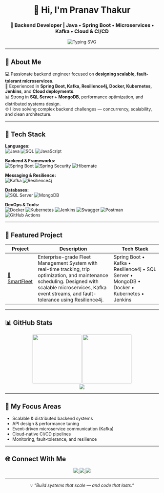 <!-- PROFILE README.md -->

<div align="center">

# 👋 Hi, I'm Pranav Thakur  
### 🚀 Backend Developer | Java • Spring Boot • Microservices • Kafka • Cloud & CI/CD  

<img src="https://readme-typing-svg.demolab.com?font=Fira+Code&size=24&pause=1000&color=00CFFF&center=true&vCenter=true&width=600&lines=Backend+Engineer;Java+%7C+Spring+Boot+%7C+Microservices;Kafka+%7C+Docker+%7C+Kubernetes;Building+Scalable+Distributed+Systems" alt="Typing SVG" />

</div>

---

## 🧠 About Me

💻 Passionate backend engineer focused on **designing scalable, fault-tolerant microservices**.  
🧩 Experienced in **Spring Boot, Kafka, Resilience4j, Docker, Kubernetes, Jenkins**, and **Cloud deployments**.  
📊 Strong in **SQL Server + MongoDB**, performance optimization, and distributed systems design.  
⚙️ I love solving complex backend challenges — concurrency, scalability, and clean architecture.

---

## 🧰 Tech Stack

**Languages:**  
![Java](https://img.shields.io/badge/Java-ED8B00?style=for-the-badge&logo=openjdk&logoColor=white)
![SQL](https://img.shields.io/badge/SQL-4479A1?style=for-the-badge&logo=databricks&logoColor=white)
![JavaScript](https://img.shields.io/badge/JavaScript-F7DF1E?style=for-the-badge&logo=javascript&logoColor=black)

**Backend & Frameworks:**  
![Spring Boot](https://img.shields.io/badge/Spring_Boot-6DB33F?style=for-the-badge&logo=springboot&logoColor=white)
![Spring Security](https://img.shields.io/badge/Spring_Security-6DB33F?style=for-the-badge&logo=springsecurity&logoColor=white)
![Hibernate](https://img.shields.io/badge/Hibernate-59666C?style=for-the-badge&logo=hibernate&logoColor=white)

**Messaging & Resilience:**  
![Kafka](https://img.shields.io/badge/Apache_Kafka-231F20?style=for-the-badge&logo=apachekafka&logoColor=white)
![Resilience4j](https://img.shields.io/badge/Resilience4j-2C3E50?style=for-the-badge)

**Databases:**  
![SQL Server](https://img.shields.io/badge/SQL%20Server-CC2927?style=for-the-badge&logo=microsoftsqlserver&logoColor=white)
![MongoDB](https://img.shields.io/badge/MongoDB-47A248?style=for-the-badge&logo=mongodb&logoColor=white)

**DevOps & Tools:**  
![Docker](https://img.shields.io/badge/Docker-2496ED?style=for-the-badge&logo=docker&logoColor=white)
![Kubernetes](https://img.shields.io/badge/Kubernetes-326ce5.svg?style=for-the-badge&logo=kubernetes&logoColor=white)
![Jenkins](https://img.shields.io/badge/Jenkins-D24939?style=for-the-badge&logo=jenkins&logoColor=white)
![Swagger](https://img.shields.io/badge/Swagger-85EA2D?style=for-the-badge&logo=swagger&logoColor=black)
![Postman](https://img.shields.io/badge/Postman-FF6C37?style=for-the-badge&logo=postman&logoColor=white)
![GitHub Actions](https://img.shields.io/badge/GitHub%20Actions-2088FF?style=for-the-badge&logo=githubactions&logoColor=white)

---

## 🚀 Featured Project

| Project | Description | Tech Stack |
|----------|--------------|------------|
| [🛞 SmartFleet](https://github.com/jagleet/smartfleet) | Enterprise-grade Fleet Management System with real-time tracking, trip optimization, and maintenance scheduling. Designed with scalable microservices, Kafka event streams, and fault-tolerance using Resilience4j. | Spring Boot • Kafka • Resilience4j • SQL Server • MongoDB • Docker • Kubernetes • Jenkins |

---

## 📊 GitHub Stats

<div align="center">
  <img src="https://github-readme-stats.vercel.app/api?username=jagleet&show_icons=true&theme=tokyonight&hide_border=true" height="160px" />
  <img src="https://github-readme-streak-stats.herokuapp.com/?user=jagleet&theme=tokyonight&hide_border=true" height="160px" />
</div>

<div align="center">
  <img src="https://github-readme-activity-graph.vercel.app/graph?username=jagleet&bg_color=0d1117&color=00CFFF&line=00CFFF&point=FFFFFF&area=true&hide_border=true" />
</div>

---

## 🧩 My Focus Areas
- Scalable & distributed backend systems  
- API design & performance tuning  
- Event-driven microservice communication (Kafka)  
- Cloud-native CI/CD pipelines  
- Monitoring, fault-tolerance, and resilience  

---

## 🌐 Connect With Me

<p align="center">
  <a href="https://www.linkedin.com/in/thakur-pranav/" target="_blank">
    <img src="https://img.shields.io/badge/LinkedIn-0077b5?style=for-the-badge&logo=linkedin&logoColor=white" />
  </a>
  <a href="mailto:pranavt12947270@gmail.com">
    <img src="https://img.shields.io/badge/Email-D14836?style=for-the-badge&logo=gmail&logoColor=white" />
  </a>
  <a href="https://leetcode.com/u/pranavt129/">
    <img src="https://img.shields.io/badge/LeetCode-FFA116?style=for-the-badge&logo=leetcode&logoColor=white" />
  </a>
</p>

---

<div align="center">
  
💡 *“Build systems that scale — and code that lasts.”*

</div>
